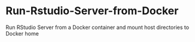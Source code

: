 # Run-Rstudio-Server-from-Docker
Run RStudio Server from a Docker container and mount host directories to Docker home
